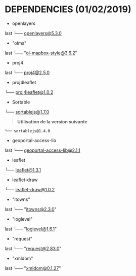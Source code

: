 # DEPENDENCIES (01/02/2019)

* openlayers

last
└── openlayers@5.3.0

* "olms"

last
└── "ol-mapbox-style@3.6.2"

* proj4

last
└── proj4@2.5.0

* proj4leaflet

└── proj4leaflet@1.0.2

* Sortable

└── sortablejs@1.7.0

> **Utilisation de la version suivante**
```
└── sortablejs@1.4.0
```

* geoportal-access-lib

last
└── geoportal-access-lib@2.1.1

* leaflet

└── leaflet@1.3.1

* leaflet-draw

└── leaflet-draw@1.0.2

* "itowns"

last
└── "itowns@2.3.0"

* "loglevel"

last
└── "loglevel@1.6.1"

* "request"

last
└── "request@2.83.0"

* "xmldom"

last
└── "xmldom@0.1.27"
